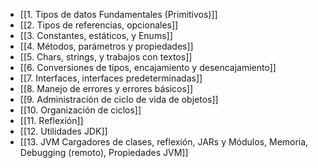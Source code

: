 
- [[1. Tipos de datos Fundamentales (Primitivos)]]
- [[2. Tipos de referencias, opcionales]]
- [[3. Constantes, estáticos, y Enums]]
- [[4. Métodos, parámetros y propiedades]]
- [[5. Chars, strings, y trabajos con textos]]
- [[6. Conversiones de tipos, encajamiento y desencajamiento]]
- [[7. Interfaces, interfaces predeterminadas]]
- [[8. Manejo de errores y errores básicos]]
- [[9. Administración de ciclo de vida de objetos]]
- [[10. Organización de ciclos]]
- [[11. Reflexión]]
- [[12. Utilidades JDK]]
- [[13. JVM Cargadores de clases, reflexión, JARs y Módulos, Memoria, Debugging (remoto), Propiedades JVM]]
